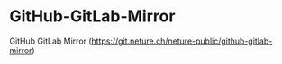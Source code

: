 # GitHub-GitLab-Mirror
GitHub GitLab Mirror (https://git.neture.ch/neture-public/github-gitlab-mirror)
